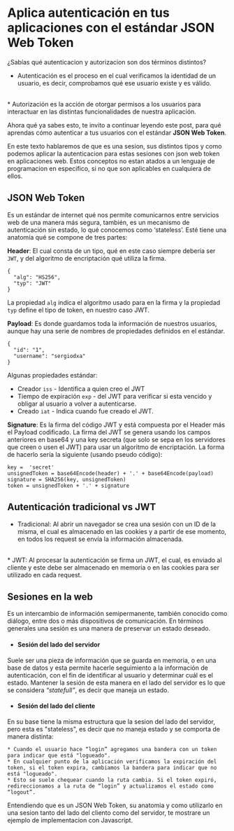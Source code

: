 # Aplica autenticación en tus aplicaciones con el estándar JSON Web Token

¿Sabías qué autenticacion y autorizacion son dos términos distintos?
* Autenticación es el proceso en el cual verificamos la identidad de un usuario, es decir, comprobamos qué ese usuario existe y es válido.
<br>
* Autorización es la acción de otorgar permisos a los usuarios para interactuar en las distintas funcionalidades de nuestra aplicación.

Ahora qué ya sabes esto, te invito a continuar leyendo este post, para qué aprendas cómo autenticar a tus usuarios con el estándar **JSON Web Token**.

En este texto hablaremos de que es una sesion, sus distintos tipos y como podemos aplicar la autenticacion para estas sesiones con json web token en aplicaciones web. Estos conceptos no estan atados a un lenguaje de programacion en especifico, si no que son aplicables en cualquiera de ellos.

## JSON Web Token
Es un estándar de internet qué nos permite comunicarnos entre servicios web de una manera más segura, también, es un mecanismo de autenticación sin estado, lo qué conocemos como ‘stateless’. Esté tiene una anatomía qué se compone de tres partes:

**Header**: El cual consta de un tipo, qué en este caso siempre debería ser `JWT`, y del algoritmo de encriptación qué utiliza la firma.
```
{
  "alg": "HS256",
  "typ": "JWT"
}
```
La propiedad `alg` indica el algoritmo usado para en la firma y la propiedad `typ` define el tipo de token, en nuestro caso JWT.

**Payload**: Es donde guardamos toda la información de nuestros usuarios, aunque hay una serie de nombres de propiedades definidos en el estándar.
```
{
  "id": "1",
  "username": "sergiodxa"
}
```

Algunas propiedades estándar:
* Creador `iss` - Identifica a quien creo el JWT
* Tiempo de expiración `exp` - del JWT para verificar si esta vencido y obligar al usuario a volver a autenticarse.
* Creado `iat` - Indica cuando fue creado el JWT.

**Signature**: Es la firma del código JWT y está compuesta por el Header más el Payload codificado. La firma del JWT se genera usando los campos anteriores en base64 y una key secreta (que solo se sepa en los servidores que creen o usen el JWT) para usar un algoritmo de encriptación. La forma de hacerlo sería la siguiente (usando pseudo código):

```
key =  'secret'
unsignedToken = base64Encode(header) + '.' + base64Encode(payload)
signature = SHA256(key, unsignedToken)
token = unsignedToken + '.' + signature
```

## Autenticación tradicional vs JWT
* Tradicional: Al abrir un navegador se crea una sesión con un ID de la misma, el cual es almacenado en las cookies y a partir de ese momento, en todos los request se envía la información almacenada.
<br>
* JWT: Al procesar la autenticación se firma un JWT, el cual, es enviado al cliente y este debe ser almacenado en memoria o en las cookies para ser utilizado en cada request.

## Sesiones en la web
Es un intercambio de información semipermanente, también conocido como diálogo, entre dos o más dispositivos de comunicación. En términos generales una sesión es una manera de preservar un estado deseado.

* #### Sesión del lado del servidor
Suele ser una pieza de información que se guarda en memoria, o en una base de datos y esta permite hacerle seguimiento a la información de autenticación, con el fin de identificar al usuario y determinar cuál es el estado. Mantener la sesión de esta manera en el lado del servidor es lo que se considera *“statefull”*, es decir que maneja un estado.

* #### Sesión del lado del cliente
En su base tiene la misma estructura que la sesion del lado del servidor, pero esta es "stateless", es decir que no maneja estado y se comporta de manera distinta:

	* Cuando el usuario hace “login” agregamos una bandera con un token para indicar que está "logueado".
	* En cualquier punto de la aplicación verificamos la expiración del token, si el token expira, cambiamos la bandera para indicar que no está "logueado".
	* Esto se suele chequear cuando la ruta cambia. Si el token expiró, redireccionamos a la ruta de “login” y actualizamos el estado como “logout”.

Entendiendo que es un JSON Web Token, su anatomia y como utilizarlo en una sesion tanto del lado del cliento como del servidor, te mostrare un ejemplo de implementacion con Javascript.


